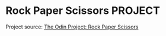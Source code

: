 # Rock Paper Scissors PROJECT
Project source: <a href="https://www.theodinproject.com/lessons/foundations-rock-paper-scissors">The Odin Project: Rock Paper Scissors</a>